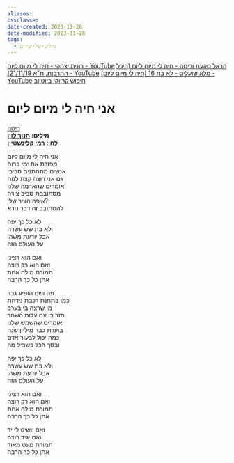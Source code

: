 ```yaml
---
aliases: 
cssclasse: 
date-created: 2023-11-28
date-modified: 2023-11-28
tags:
  - מילים-של-שירים
---
```

[רונית יצחקי - חיה לי מיום ליום - YouTube](https://www.youtube.com/watch?v=K0ukX9qe974)
[הראל סקעת וריטה - חיה לי מיום ליום (היכל התרבות, ת"א 21/11/19) - YouTube](https://www.youtube.com/watch?v=x_nrxUq7-lc)
[מלא שועלים - לא בת 16 (חיה לי מיום ליום) - YouTube](https://www.youtube.com/watch?v=adRuVh0dgM8)
[חיפוש קריוקי ביוטיוב](https://www.youtube.com/results?search_query=חיה+לי+מיום+ליום+קריוקי+-%22PIANO+l+NATI%22)

# אני חיה לי מיום ליום

[ריטה](https://shironet.mako.co.il/artist?prfid=905&lang=1)  
**מילים: [חנוך לוין](https://shironet.mako.co.il/artist?prfid=416&lang=1)**  
**לחן: [רמי קלינשטיין](https://shironet.mako.co.il/artist?prfid=920&lang=1)**  

אני חיה לי מיום ליום  
מפזרת את ימי ברוח  
אנשים מתחתנים סביבי  
גם אני רוצה קצת לנוח  
אומרים שהאדמה שלנו  
מסתובבת סביב צירה  
איפה הציר שלי?  
להסתובב זה דבר נורא  
	
לא כל כך יפה  
ולא בת שש עשרה  
אבל יודעת משהו  
על העולם הזה  
	
ואם הוא רציני  
ואם הוא רק רוצה  
תמורת מילה אחת  
אתן כל כך הרבה  
	
פה ושם הופיע גבר  
כמו בתחנת רכבת נידחת  
מי שרצה בי בערב  
חזר בו עם עלות השחר  
אומרים שהשמש שלנו  
בוערת כבר מיליון שנה  
כמה יכול לבעור אדם  
ובסך הכל בשביל מה  
	
לא כל כך יפה  
ולא בת שש עשרה  
אבל יודעת משהו  
על העולם הזה  
	
ואם הוא רציני  
ואם הוא רק רוצה  
תמורת מילה אחת  
אתן כל כך הרבה  
	
ואם יושיט לי יד  
ואם יגיד רוצה  
תמורת מעט מאוד  
אתן כל כך הרבה
